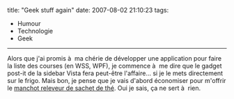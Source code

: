 title: "Geek stuff again"
date: 2007-08-02 21:10:23
tags:
  - Humour
  - Technologie
  - Geek
---

Alors que j'ai promis à  ma chérie de développer une application pour faire la liste des courses (en WSS, WPF), je commence à  me dire que le gadget post-it de la sidebar Vista fera peut-être l'affaire&#8230; <a class="brokenlink" title="Ce site n'existe plus">si je le mets directement sur le frigo</a>. Mais bon, je pense que je vais d'abord économiser pour m'offrir le [manchot releveur de sachet de thé](http://www.suchablog.com/le-pingouin-qui-releve-automatiquement-votre-sachet-de-the/). Oui je sais, ça ne sert à  rien.
